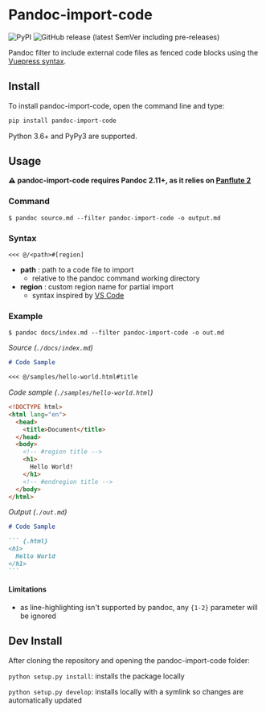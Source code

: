 <!-- spellcheck-language "en_GB" -->
<!-- markdownlint-disable commands-show-output -->

# Pandoc-import-code

![PyPI](https://img.shields.io/pypi/v/pandoc-import-code)
![GitHub release (latest SemVer including pre-releases)](https://img.shields.io/github/v/release/nlm-pro/pandoc-import-code?include_prereleases)

Pandoc filter to include external code files as fenced code blocks using the
[Vuepress syntax](https://vuepress.vuejs.org/guide/markdown.html#import-code-snippets).

## Install

To install pandoc-import-code, open the command line and type:

```bash
pip install pandoc-import-code
```

Python 3.6+ and PyPy3 are supported.

## Usage

**:warning: pandoc-import-code requires Pandoc 2.11+, as it relies on [Panflute 2](https://github.com/sergiocorreia/panflute/releases/tag/2.0.3)**

### Command

```shell-session
$ pandoc source.md --filter pandoc-import-code -o output.md
```

### Syntax

```raw
<<< @/<path>#[region]
```

- **path** : path to a code file to import
  - relative to the pandoc command working directory
- **region** : custom region name for partial import
  - syntax inspired by
    [VS Code](https://code.visualstudio.com/docs/editor/codebasics#_folding)

### Example

```shell-session
$ pandoc docs/index.md --filter pandoc-import-code -o out.md
```

_Source (`./docs/index.md`)_

<!-- prettier-ignore -->
```md
# Code Sample

<<< @/samples/hello-world.html#title

```

_Code sample (`./samples/hello-world.html`)_

<!-- prettier-ignore -->
```html
<!DOCTYPE html>
<html lang="en">
  <head>
    <title>Document</title>
  </head>
  <body>
    <!-- #region title -->
    <h1>
      Hello World!
    </h1>
    <!-- #endregion title -->
  </body>
</html>
```

_Output (`./out.md`)_

<!-- prettier-ignore -->
````md
# Code Sample

``` {.html}
<h1>
  Hello World
</h1>
```

````

#### Limitations

- as line-highlighting isn't supported by pandoc, any `{1-2}` parameter will be
  ignored

## Dev Install

After cloning the repository and opening the pandoc-import-code folder:

`python setup.py install`: installs the package locally

`python setup.py develop`: installs locally with a symlink so changes are
automatically updated
